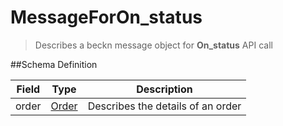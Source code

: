 # MessageForOn_status

> Describes a beckn message object for **On_status** API call

##Schema Definition

| **Field** | **Type**                                                 | **Description**                   |
| --------- | -------------------------------------------------------- | --------------------------------- |
| order     | [Order](/docs/core-specification/schema-reference/order) | Describes the details of an order |
